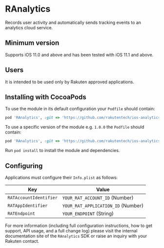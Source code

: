 # RAnalytics
Records user activity and automatically sends tracking events to an analytics cloud service.

## Minimum version
Supports iOS 11.0 and above and has been tested with iOS 11.1 and above.

## Users
It is intended to be used only by Rakuten approved applications.
 
## Installing with CocoaPods
To use the module in its default configuration your `Podfile` should contain:
 
```ruby
pod 'RAnalytics', :git => 'https://github.com/rakutentech/ios-analytics-framework.git'
```

To use a specific version of the module e.g. `1.0.0` the `Podfile` should contain:

```ruby
pod 'RAnalytics', :git => 'https://github.com/rakutentech/ios-analytics-framework.git', :tag => '1.0.0'
```
 
Run `pod install` to install the module and dependencies.
 
## Configuring
Applications must configure their `Info.plist` as follows:
 
Key         | Value
-------------------|-------------------
`RATAccountIdentifier` | `YOUR_RAT_ACCOUNT_ID` (Number)
`RATAppIdentifier` | `YOUR_RAT_APPLICATION_ID` (Number)
`RATEndpoint` | `YOUR_ENDPOINT` (String)
 
For more information (including full configuration instructions, how to get support, API usage, and a full change log) please visit the internal documentation site of the `RAnalytics` SDK or raise an inquiry with your Rakuten contact.
